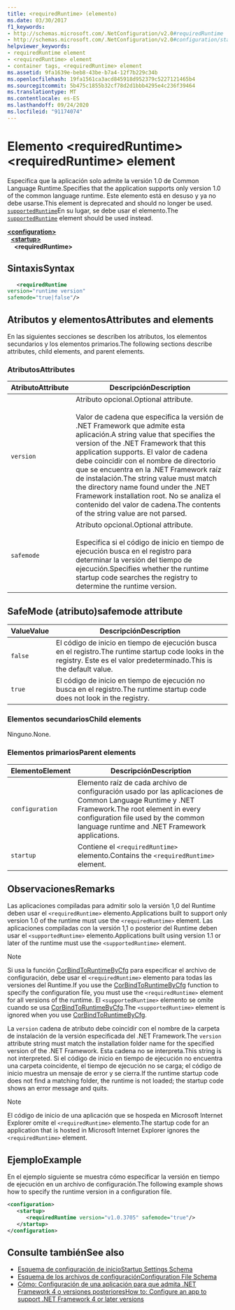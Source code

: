 ```yaml
---
title: <requiredRuntime> (elemento)
ms.date: 03/30/2017
f1_keywords:
- http://schemas.microsoft.com/.NetConfiguration/v2.0#requiredRuntime
- http://schemas.microsoft.com/.NetConfiguration/v2.0#configuration/startup/requiredRuntime
helpviewer_keywords:
- requiredRuntime element
- <requiredRuntime> element
- container tags, <requiredRuntime> element
ms.assetid: 9fa1639e-beb8-43be-b7a4-12f7b229c34b
ms.openlocfilehash: 19fa1561ca3acd845918d952379c5227121465b4
ms.sourcegitcommit: 5b475c1855b32cf78d2d1bbb4295e4c236f39464
ms.translationtype: MT
ms.contentlocale: es-ES
ms.lasthandoff: 09/24/2020
ms.locfileid: "91174074"
---
```

# <a name="requiredruntime-element"></a><span data-ttu-id="147fe-102">Elemento \<requiredRuntime></span><span class="sxs-lookup"><span data-stu-id="147fe-102">\<requiredRuntime> element</span></span>

<span data-ttu-id="147fe-103">Especifica que la aplicación solo admite la versión 1.0 de Common Language Runtime.</span><span class="sxs-lookup"><span data-stu-id="147fe-103">Specifies that the application supports only version 1.0 of the common language runtime.</span></span> <span data-ttu-id="147fe-104">Este elemento está en desuso y ya no debe usarse.</span><span class="sxs-lookup"><span data-stu-id="147fe-104">This element is deprecated and should no longer be used.</span></span> <span data-ttu-id="147fe-105">[`supportedRuntime`](supportedruntime-element.md)En su lugar, se debe usar el elemento.</span><span class="sxs-lookup"><span data-stu-id="147fe-105">The [`supportedRuntime`](supportedruntime-element.md) element should be used instead.</span></span>

[**\<configuration>**](../configuration-element.md)  
&nbsp;&nbsp;[**\<startup>**](startup-element.md)  
&nbsp;&nbsp;&nbsp;&nbsp;**\<requiredRuntime>**  

## <a name="syntax"></a><span data-ttu-id="147fe-106">Sintaxis</span><span class="sxs-lookup"><span data-stu-id="147fe-106">Syntax</span></span>

```xml
   <requiredRuntime  
version="runtime version"
safemode="true|false"/>
```

## <a name="attributes-and-elements"></a><span data-ttu-id="147fe-107">Atributos y elementos</span><span class="sxs-lookup"><span data-stu-id="147fe-107">Attributes and elements</span></span>

<span data-ttu-id="147fe-108">En las siguientes secciones se describen los atributos, los elementos secundarios y los elementos primarios.</span><span class="sxs-lookup"><span data-stu-id="147fe-108">The following sections describe attributes, child elements, and parent elements.</span></span>

### <a name="attributes"></a><span data-ttu-id="147fe-109">Atributos</span><span class="sxs-lookup"><span data-stu-id="147fe-109">Attributes</span></span>

|<span data-ttu-id="147fe-110">Atributo</span><span class="sxs-lookup"><span data-stu-id="147fe-110">Attribute</span></span>|<span data-ttu-id="147fe-111">Descripción</span><span class="sxs-lookup"><span data-stu-id="147fe-111">Description</span></span>|
|---------------|-----------------|
|`version`|<span data-ttu-id="147fe-112">Atributo opcional.</span><span class="sxs-lookup"><span data-stu-id="147fe-112">Optional attribute.</span></span><br /><br /> <span data-ttu-id="147fe-113">Valor de cadena que especifica la versión de .NET Framework que admite esta aplicación.</span><span class="sxs-lookup"><span data-stu-id="147fe-113">A string value that specifies the version of the .NET Framework that this application supports.</span></span> <span data-ttu-id="147fe-114">El valor de cadena debe coincidir con el nombre de directorio que se encuentra en la .NET Framework raíz de instalación.</span><span class="sxs-lookup"><span data-stu-id="147fe-114">The string value must match the directory name found under the .NET Framework installation root.</span></span> <span data-ttu-id="147fe-115">No se analiza el contenido del valor de cadena.</span><span class="sxs-lookup"><span data-stu-id="147fe-115">The contents of the string value are not parsed.</span></span>|
|`safemode`|<span data-ttu-id="147fe-116">Atributo opcional.</span><span class="sxs-lookup"><span data-stu-id="147fe-116">Optional attribute.</span></span><br /><br /> <span data-ttu-id="147fe-117">Especifica si el código de inicio en tiempo de ejecución busca en el registro para determinar la versión del tiempo de ejecución.</span><span class="sxs-lookup"><span data-stu-id="147fe-117">Specifies whether the runtime startup code searches the registry to determine the runtime version.</span></span>|

## <a name="safemode-attribute"></a><span data-ttu-id="147fe-118">SafeMode (atributo)</span><span class="sxs-lookup"><span data-stu-id="147fe-118">safemode attribute</span></span>

|<span data-ttu-id="147fe-119">Value</span><span class="sxs-lookup"><span data-stu-id="147fe-119">Value</span></span>|<span data-ttu-id="147fe-120">Descripción</span><span class="sxs-lookup"><span data-stu-id="147fe-120">Description</span></span>|
|-----------|-----------------|
|`false`|<span data-ttu-id="147fe-121">El código de inicio en tiempo de ejecución busca en el registro.</span><span class="sxs-lookup"><span data-stu-id="147fe-121">The runtime startup code looks in the registry.</span></span> <span data-ttu-id="147fe-122">Este es el valor predeterminado.</span><span class="sxs-lookup"><span data-stu-id="147fe-122">This is the default value.</span></span>|
|`true`|<span data-ttu-id="147fe-123">El código de inicio en tiempo de ejecución no busca en el registro.</span><span class="sxs-lookup"><span data-stu-id="147fe-123">The runtime startup code does not look in the registry.</span></span>|

### <a name="child-elements"></a><span data-ttu-id="147fe-124">Elementos secundarios</span><span class="sxs-lookup"><span data-stu-id="147fe-124">Child elements</span></span>

<span data-ttu-id="147fe-125">Ninguno.</span><span class="sxs-lookup"><span data-stu-id="147fe-125">None.</span></span>

### <a name="parent-elements"></a><span data-ttu-id="147fe-126">Elementos primarios</span><span class="sxs-lookup"><span data-stu-id="147fe-126">Parent elements</span></span>

|<span data-ttu-id="147fe-127">Elemento</span><span class="sxs-lookup"><span data-stu-id="147fe-127">Element</span></span>|<span data-ttu-id="147fe-128">Descripción</span><span class="sxs-lookup"><span data-stu-id="147fe-128">Description</span></span>|
|-------------|-----------------|
|`configuration`|<span data-ttu-id="147fe-129">Elemento raíz de cada archivo de configuración usado por las aplicaciones de Common Language Runtime y .NET Framework.</span><span class="sxs-lookup"><span data-stu-id="147fe-129">The root element in every configuration file used by the common language runtime and .NET Framework applications.</span></span>|
|`startup`|<span data-ttu-id="147fe-130">Contiene el `<requiredRuntime>` elemento.</span><span class="sxs-lookup"><span data-stu-id="147fe-130">Contains the `<requiredRuntime>` element.</span></span>|

## <a name="remarks"></a><span data-ttu-id="147fe-131">Observaciones</span><span class="sxs-lookup"><span data-stu-id="147fe-131">Remarks</span></span>

 <span data-ttu-id="147fe-132">Las aplicaciones compiladas para admitir solo la versión 1,0 del Runtime deben usar el `<requiredRuntime>` elemento.</span><span class="sxs-lookup"><span data-stu-id="147fe-132">Applications built to support only version 1.0 of the runtime must use the `<requiredRuntime>` element.</span></span> <span data-ttu-id="147fe-133">Las aplicaciones compiladas con la versión 1,1 o posterior del Runtime deben usar el `<supportedRuntime>` elemento.</span><span class="sxs-lookup"><span data-stu-id="147fe-133">Applications built using version 1.1 or later of the runtime must use the `<supportedRuntime>` element.</span></span>

> [!NOTE]
> <span data-ttu-id="147fe-134">Si usa la función [CorBindToRuntimeByCfg](../../../unmanaged-api/hosting/corbindtoruntimebycfg-function.md) para especificar el archivo de configuración, debe usar el `<requiredRuntime>` elemento para todas las versiones del Runtime.</span><span class="sxs-lookup"><span data-stu-id="147fe-134">If you use the [CorBindToRuntimeByCfg](../../../unmanaged-api/hosting/corbindtoruntimebycfg-function.md) function to specify the configuration file, you must use the `<requiredRuntime>` element for all versions of the runtime.</span></span> <span data-ttu-id="147fe-135">El `<supportedRuntime>` elemento se omite cuando se usa [CorBindToRuntimeByCfg](../../../unmanaged-api/hosting/corbindtoruntimebycfg-function.md).</span><span class="sxs-lookup"><span data-stu-id="147fe-135">The `<supportedRuntime>` element is ignored when you use [CorBindToRuntimeByCfg](../../../unmanaged-api/hosting/corbindtoruntimebycfg-function.md).</span></span>

 <span data-ttu-id="147fe-136">La `version` cadena de atributo debe coincidir con el nombre de la carpeta de instalación de la versión especificada del .NET Framework.</span><span class="sxs-lookup"><span data-stu-id="147fe-136">The `version` attribute string must match the installation folder name for the specified version of the .NET Framework.</span></span> <span data-ttu-id="147fe-137">Esta cadena no se interpreta.</span><span class="sxs-lookup"><span data-stu-id="147fe-137">This string is not interpreted.</span></span> <span data-ttu-id="147fe-138">Si el código de inicio en tiempo de ejecución no encuentra una carpeta coincidente, el tiempo de ejecución no se carga; el código de inicio muestra un mensaje de error y se cierra.</span><span class="sxs-lookup"><span data-stu-id="147fe-138">If the runtime startup code does not find a matching folder, the runtime is not loaded; the startup code shows an error message and quits.</span></span>

> [!NOTE]
> <span data-ttu-id="147fe-139">El código de inicio de una aplicación que se hospeda en Microsoft Internet Explorer omite el `<requiredRuntime>` elemento.</span><span class="sxs-lookup"><span data-stu-id="147fe-139">The startup code for an application that is hosted in Microsoft Internet Explorer ignores the `<requiredRuntime>` element.</span></span>

## <a name="example"></a><span data-ttu-id="147fe-140">Ejemplo</span><span class="sxs-lookup"><span data-stu-id="147fe-140">Example</span></span>

<span data-ttu-id="147fe-141">En el ejemplo siguiente se muestra cómo especificar la versión en tiempo de ejecución en un archivo de configuración.</span><span class="sxs-lookup"><span data-stu-id="147fe-141">The following example shows how to specify the runtime version in a configuration file.</span></span>

```xml
<configuration>
   <startup>
      <requiredRuntime version="v1.0.3705" safemode="true"/>
   </startup>
</configuration>
```

## <a name="see-also"></a><span data-ttu-id="147fe-142">Consulte también</span><span class="sxs-lookup"><span data-stu-id="147fe-142">See also</span></span>

- [<span data-ttu-id="147fe-143">Esquema de configuración de inicio</span><span class="sxs-lookup"><span data-stu-id="147fe-143">Startup Settings Schema</span></span>](index.md)
- [<span data-ttu-id="147fe-144">Esquema de los archivos de configuración</span><span class="sxs-lookup"><span data-stu-id="147fe-144">Configuration File Schema</span></span>](../index.md)
- [<span data-ttu-id="147fe-145">Cómo: Configuración de una aplicación para que admita .NET Framework 4 o versiones posteriores</span><span class="sxs-lookup"><span data-stu-id="147fe-145">How to: Configure an app to support .NET Framework 4 or later versions</span></span>](../../../migration-guide/how-to-configure-an-app-to-support-net-framework-4-or-4-5.md)
